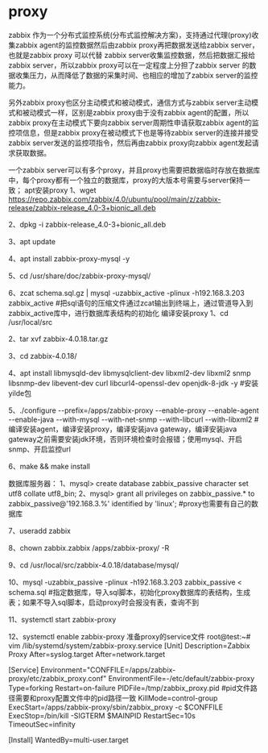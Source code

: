 # proxy
zabbix 作为一个分布式监控系统(分布式监控解决方案)，支持通过代理(proxy)收集zabbix agent的监控数据然后由zabbix proxy再把数据发送给zabbix server，也就是zabbix proxy 可以代替 zabbix server收集监控数据，然后把数据汇报给 zabbix server，所以zabbix proxy可以在一定程度上分担了zabbix server 的数据收集压力，从而降低了数据的采集时间、也相应的增加了zabbix server的监控能力。

另外zabbix proxy也区分主动模式和被动模式，通信方式与zabbix server主动模式和被动模式一样，区别是zabbix proxy由于没有zabbix agent的配置，所以zabbix proxy在主动模式下要向zabbix server周期性申请获取zabbix agent的监控项信息，但是zabbix proxy在被动模式下也是等待zabbix server的连接并接受zabbix server发送的监控项指令，然后再由zabbix proxy向zabbix agent发起请求获取数据。

一个zabbix server可以有多个proxy，并且proxy也需要把数据临时存放在数据库中，每个proxy都有一个独立的数据库，proxy的大版本号需要与server保持一致；
apt安装proxy
1、wget https://repo.zabbix.com/zabbix/4.0/ubuntu/pool/main/z/zabbix-release/zabbix-release_4.0-3+bionic_all.deb

2、dpkg -i zabbix-release_4.0-3+bionic_all.deb

3、apt update

4、apt install zabbix-proxy-mysql -y

5、cd /usr/share/doc/zabbix-proxy-mysql/

6、zcat schema.sql.gz | mysql -uzabbix_active -plinux -h192.168.3.203 zabbix_active
#把sql语句的压缩文件通过zcat输出到终端上，通过管道导入到zabbix_active库中，进行数据库表结构的初始化
编译安装proxy
1、cd /usr/local/src

2、tar xvf zabbix-4.0.18.tar.gz

3、cd zabbix-4.0.18/

4、apt install libmysqld-dev libmysqlclient-dev libxml2-dev libxml2 snmp libsnmp-dev libevent-dev curl libcurl4-openssl-dev openjdk-8-jdk -y   #安装yilde包

5、./configure --prefix=/apps/zabbix-proxy --enable-proxy --enable-agent --enable-java --with-mysql --with-net-snmp --with-libcurl --with-libxml2
#编译安装agent，编译安装proxy，编译安装java gateway，编译安装java gateway之前需要安装jdk环境，否则环境检查时会报错；使用mysql、开启snmp、开启监控url

6、make && make install

数据库服务器：
1、mysql> create database zabbix_passive character set utf8 collate utf8_bin;
2、mysql> grant all privileges on zabbix_passive.* to zabbix_passive@'192.168.3.%' identified by 'linux';
#proxy也需要有自己的数据库

7、useradd zabbix

8、chown zabbix.zabbix /apps/zabbix-proxy/ -R

9、cd /usr/local/src/zabbix-4.0.18/database/mysql/

10、mysql -uzabbix_passive -plinux -h192.168.3.203 zabbix_passive < schema.sql 
#指定数据库，导入sql脚本，初始化proxy数据库的表结构，生成表；如果不导入sql脚本，启动proxy时会报没有表，查询不到

11、systemctl start zabbix-proxy

12、systemctl enable zabbix-proxy
准备proxy的service文件
root@test:~# vim /lib/systemd/system/zabbix-proxy.service
[Unit]
Description=Zabbix Proxy
After=syslog.target
After=network.target

[Service]
Environment="CONFFILE=/apps/zabbix-proxy/etc/zabbix_proxy.conf"
EnvironmentFile=-/etc/default/zabbix-proxy
Type=forking
Restart=on-failure
PIDFile=/tmp/zabbix_proxy.pid   #pid文件路径需要和proxy配置文件中的pid路径一致
KillMode=control-group
ExecStart=/apps/zabbix-proxy/sbin/zabbix_proxy -c $CONFFILE
ExecStop=/bin/kill -SIGTERM $MAINPID
RestartSec=10s
TimeoutSec=infinity

[Install]
WantedBy=multi-user.target
